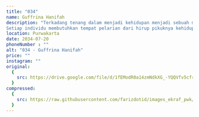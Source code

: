 ```yaml
---
title: "034"
name: Guffrina Hanifah
description: "Terkadang tenang dalam menjadi kehidupan menjadi sebuah momen langka. Akan ada hari penuh tawa silih berganti dengan air mata. Terasa berat dan sesak ketika menjalani hari. Bahkan sulit sekali menemukan waktu untuk mencari ketenangan tersebut.
Setiap individu membutuhkan tempat pelarian dari hirup pikuknya kehidupan. Senja sebagai penutup hari sebelum raga merebahkan dirinya untuk beristirahat di malam gulita. Memandang luasnya langit di tengah hamparan bunga lavender yang memberikan ketenangan. Tenang yang terkadang tak kunjung datang ketika ruwetnya kehidupan melanda. Tenang yang dicari ketika diri telah lelah. Tempat pelarian yang dibutuhkan setiap manusia ketika menutup hari."
location: Purwakarta
date: 2034-07-20
phoneNumber : ""
alt: "034 - Guffrina Hanifah"
price: ""
instagram: ""
original:
  {
    src: https://drive.google.com/file/d/1fEModR0a14zmNdkXG_-YQQVfv5cfr2yL/view?usp=sharing,
  }
compressed:
  {
    src: https://raw.githubusercontent.com/farizdotid/images_ekraf_pwk/main/teraspendopocoffee/034.jpg,
  }
---
```

